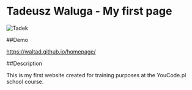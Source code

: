 # Tadeusz Waluga - My first page

![Tadek](images/zdjęcie.jpg)

##Demo

https://waltad.github.io/homepage/

##Description

This is my first website created for training purposes at the YouCode.pl school course.
